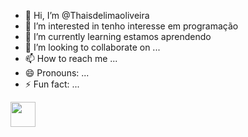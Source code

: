 - 👋 Hi, I’m @Thaisdelimaoliveira
- 👀 I’m interested in tenho interesse em programação
- 🌱 I’m currently learning estamos aprendendo 
- 💞️ I’m looking to collaborate on ...
- 📫 How to reach me ...
- 😄 Pronouns: ...
- ⚡ Fun fact: ...

<img src="https://icongr.am/devicon/apple-original.svg?size=128&color=currentColor" width="40" height="40"/>
